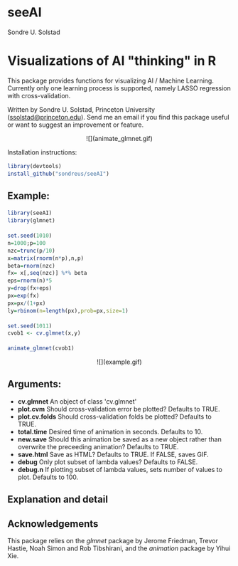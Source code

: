 seeAI
================
Sondre U. Solstad

Visualizations of AI "thinking" in R
==========================

This package provides functions for visualizing AI / Machine Learning. Currently only one learning process is supported, namely LASSO regression with cross-validation. 

Written by Sondre U. Solstad, Princeton University (<ssolstad@princeton.edu>). Send me an email if you find this package useful or want to suggest an improvement or feature.




<center>![](animate_glmnet.gif)</center>



Installation instructions:

``` r
library(devtools)
install_github("sondreus/seeAI")
```


Example:
--------

``` r
library(seeAI)
library(glmnet)

set.seed(1010)
n=1000;p=100
nzc=trunc(p/10)
x=matrix(rnorm(n*p),n,p)
beta=rnorm(nzc)
fx= x[,seq(nzc)] %*% beta
eps=rnorm(n)*5
y=drop(fx+eps)
px=exp(fx)
px=px/(1+px)
ly=rbinom(n=length(px),prob=px,size=1)

set.seed(1011)
cvob1 <- cv.glmnet(x,y)

animate_glmnet(cvob1)

```

<center>![](example.gif)</center>

Arguments:
----------


-   **cv.glmnet** An object of class 'cv.glmnet'
-   **plot.cvm** Should cross-validation error be plotted? Defaults to TRUE.
-   **plot.cv.folds** Should cross-validation folds be plotted? Defaults to TRUE.
-   **total.time** Desired time of animation in seconds. Defaults to 10.
-   **new.save** Should this animation be saved as a new object rather than overwrite the preceeding animation? Defaults to TRUE.
-   **save.html** Save as HTML? Defaults to TRUE. If FALSE, saves GIF.
-   **debug** Only plot subset of lambda values? Defaults to FALSE.
-   **debug.n** If plotting subset of lambda values, sets number of values to plot. Defaults to 100. 


Explanation and detail
----------------------


Acknowledgements
----------------

This package relies on the *glmnet* package by Jerome Friedman, Trevor Hastie, Noah Simon and Rob Tibshirani, and the *animation* package by Yihui Xie.